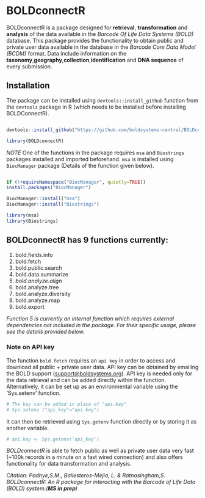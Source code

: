 
<!-- README.md is generated from README.Rmd. Please edit that file -->

# BOLDconnectR

<!-- badges: start -->
<!-- badges: end -->

BOLDconnectR is a package designed for **retrieval**, **transformation**
and **analysis** of the data available in the *Barcode Of Life Data
Systems (BOLD)* database. This package provides the functionality to
obtain public and private user data available in the database in the
*Barcode Core Data Model (BCDM)* format. Data include information on the
**taxonomy**,**geography**,**collection**,**identification** and **DNA
sequence** of every submission.

## Installation

The package can be installed using `devtools::install_github` function
from the `devtools` package in R (which needs to be installed before
installing BOLDConnectR).

``` r

devtools::install_github("https://github.com/boldsystems-central/BOLDconnectR.git")
```

``` r
library(BOLDconnectR)
```

*NOTE* One of the functions in the package requires `msa` and
`Biostrings` packages installed and imported beforehand. `msa` is
installed using `BiocManager` package (Details of the function given
below).

``` r

if (!requireNamespace("BiocManager", quietly=TRUE))
install.packages("BiocManager")

BiocManager::install("msa")
BiocManager::install("Biostrings")

library(msa)
library(Biostrings)
```

## BOLDconnectR has 9 functions currently:

1.  bold.fields.info
2.  bold.fetch
3.  bold.public.search
4.  bold.data.summarize
5.  *bold.analyze.align*
6.  bold.analyze.tree
7.  bold.analyze.diversity
8.  bold.analyze.map
9.  bold.export

*Function 5 is currently an internal function which requires external
dependencies not included in the package. For their specific usage,
please see the details provided below.*

### Note on API key

The function `bold.fetch` requires an `api key` in order to access and
download all public + private user data. API key can be obtained by
emailing the BOLD support (<support@boldsystems.org>). API key is needed
only for the data retrieval and can be added directly within the
function. Alternatively, it can be set up as an environmental variable
using the ‘Sys.setenv’ function.

``` r
# The key can be added in place of "api.key" 
# Sys.setenv ("api_key"="api.key")
```

It can then be retrieved using `Sys.getenv` function directly or by
storing it as another variable.

``` r
# api.key <- Sys.getenv('api_key')
```

*BOLDconnectR* is able to fetch public as well as private user data very
fast (~100k records in a minute on a fast wired connection) and also
offers functionality for data transformation and analysis.

*Citation: Padhye,S.M., Ballesteros-Mejia, L. & Ratnasingham,S.
BOLDconnectR: An R package for interacting with the Barcode of Life Data
(BOLD) system.(**MS in prep**)*
